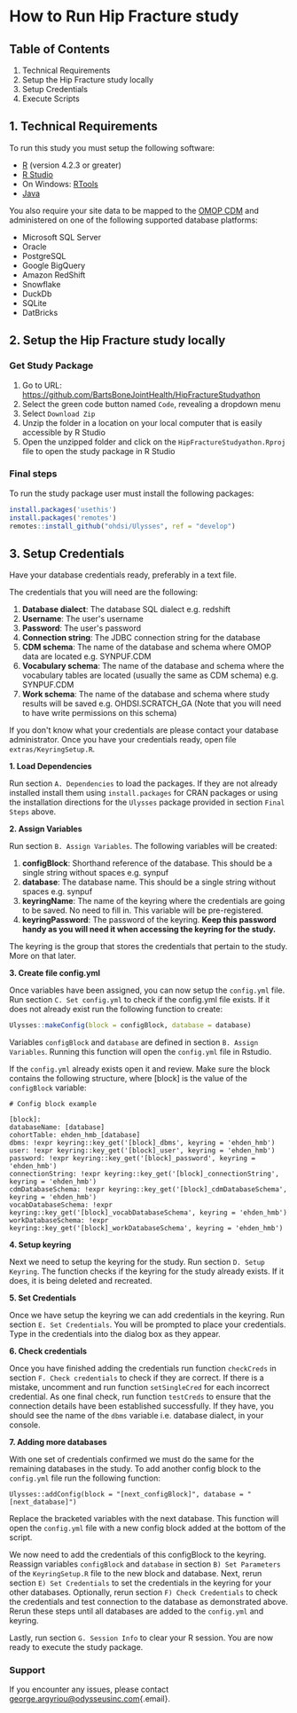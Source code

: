 # How to Run Hip Fracture study

## Table of Contents

1.  Technical Requirements
2.  Setup the Hip Fracture study locally
3.  Setup Credentials
4.  Execute Scripts

## 1. Technical Requirements

To run this study you must setup the following software: 

-   [R](https://cloud.r-project.org/) (version 4.2.3 or greater)
-   [R Studio](https://posit.co/download/rstudio-desktop/)
-   On Windows: [RTools](https://cran.r-project.org/bin/windows/Rtools/)
-   [Java](https://www.java.com/en/)

You also require your site data to be mapped to the [OMOP CDM](https://ohdsi.github.io/CommonDataModel/) and administered on one of the following supported database platforms:

-   Microsoft SQL Server
-   Oracle
-   PostgreSQL
-   Google BigQuery
-   Amazon RedShift
-   Snowflake
-   DuckDb
-   SQLite
-   DatBricks


## 2. Setup the Hip Fracture study locally

### Get Study Package

1)  Go to URL: <https://github.com/BartsBoneJointHealth/HipFractureStudyathon>
2)  Select the green code button named `Code`, revealing a dropdown menu
3)  Select `Download Zip`
4)  Unzip the folder in a location on your local computer that is easily accessible by R Studio
5)  Open the unzipped folder and click on the `HipFractureStudyathon.Rproj` file to open the study package in R Studio


### Final steps
To run the study package user must install the following packages:

``` r
install.packages('usethis')
install.packages('remotes')
remotes::install_github("ohdsi/Ulysses", ref = "develop")
```

## 3. Setup Credentials

Have your database credentials ready, preferably in a text file.

The credentials that you will need are the following:

1)  **Database dialect**: The database SQL dialect e.g. redshift
2)  **Username**: The user's username
3)  **Password**: The user's password
4)  **Connection string**: The JDBC connection string for the database
5)  **CDM schema**: The name of the database and schema where OMOP data are located e.g. SYNPUF.CDM
6)  **Vocabulary schema**: The name of the database and schema where the vocabulary tables are located (usually the same as CDM schema) e.g. SYNPUF.CDM
7)  **Work schema**: The name of the database and schema where study results will be saved e.g. OHDSI.SCRATCH_GA (Note that you will need to have write permissions on this schema)

If you don't know what your credentials are please contact your database administrator. Once you have your credentials ready, open file `extras/KeyringSetup.R`.


**1. Load Dependencies**

Run section `A. Dependencies` to load the packages. If they are not already installed install them using `install.packages` for CRAN packages or using the installation directions for the `Ulysses` package provided in section `Final Steps` above.


**2. Assign Variables**

Run section `B. Assign Variables`. The following variables will be created:

1) **configBlock**: Shorthand reference of the database. This should be a single string without spaces e.g. synpuf
2) **database**:    The database name. This should be a single string without spaces  e.g. synpuf
3) **keyringName**: The name of the keyring where the credentials are going to be saved. No need to fill in. This variable will be pre-registered.
4) **keyringPassword**: The password of the keyring. **Keep this password handy as you will need it when accessing the keyring for the study.**

The keyring is the group that stores the credentials that pertain to the study. More on that later.


**3. Create file config.yml**

Once variables have been assigned, you can now setup the `config.yml` file.
Run section `C. Set config.yml` to check if the config.yml file exists. If it does not already exist run the following function to create:

``` r
Ulysses::makeConfig(block = configBlock, database = database)
```

Variables `configBlock` and `database` are defined in section `B. Assign Variables`. Running this function will open the `config.yml` file in Rstudio.


If the `config.yml` already exists open it and review. Make sure the block contains the following structure, where [block] is the value of the `configBlock` variable:

  ```
# Config block example

[block]:
databaseName: [database]
cohortTable: ehden_hmb_[database]
dbms: !expr keyring::key_get('[block]_dbms', keyring = 'ehden_hmb')
user: !expr keyring::key_get('[block]_user', keyring = 'ehden_hmb')
password: !expr keyring::key_get('[block]_password', keyring = 'ehden_hmb')
connectionString: !expr keyring::key_get('[block]_connectionString', keyring = 'ehden_hmb')
cdmDatabaseSchema: !expr keyring::key_get('[block]_cdmDatabaseSchema', keyring = 'ehden_hmb')
vocabDatabaseSchema: !expr keyring::key_get('[block]_vocabDatabaseSchema', keyring = 'ehden_hmb')
workDatabaseSchema: !expr keyring::key_get('[block]_workDatabaseSchema', keyring = 'ehden_hmb')
```

**4. Setup keyring**

Next we need to setup the keyring for the  study. Run section `D. Setup Keyring`.
The function checks if the keyring for the study already exists. If it does, it is being deleted and recreated.


**5. Set Credentials**

Once we have setup the keyring we can add credentials in the keyring. Run section `E. Set Credentials`.
You will be prompted to place your credentials. Type in the credentials into the dialog box as they appear.


**6. Check credentials**

Once you have finished adding the credentials run function `checkCreds` in section `F. Check credentials` to check if they are correct.
If there is a mistake, uncomment and run function `setSingleCred` for each incorrect credential.
As one final check, run function `testCreds` to ensure that the connection details have been established successfully.
If they have, you should see the name of the `dbms` variable i.e. database dialect, in your console.


**7. Adding more databases**

With one set of credentials confirmed we must do the same for the remaining databases in the study. To add another config block to the `config.yml` file run the following function:

  ```
Ulysses::addConfig(block = "[next_configBlock]", database = "[next_database]")
```

Replace the bracketed variables with the next database. This function will open the `config.yml` file with a new config block added at the bottom of the script.

We now need to add the credentials of this configBlock to the keyring. Reassign variables `configBlock` and `database` in section `B) Set Parameters` of the `KeyringSetup.R` file to the new block and database. Next, rerun section `E) Set Credentials` to set the credentials in the keyring for your other databases. Optionally, rerun section `F) Check Credentials` to check the credentials and test connection to the database as demonstrated above. Rerun these steps until all databases are added to the `config.yml` and keyring.

Lastly, run section `G. Session Info` to clear your R session. You are now ready to execute the study package.


### Support

If you encounter any issues, please contact [george.argyriou\@odysseusinc.com](mailto:george.argyriou@odysseusinc.com){.email}.
